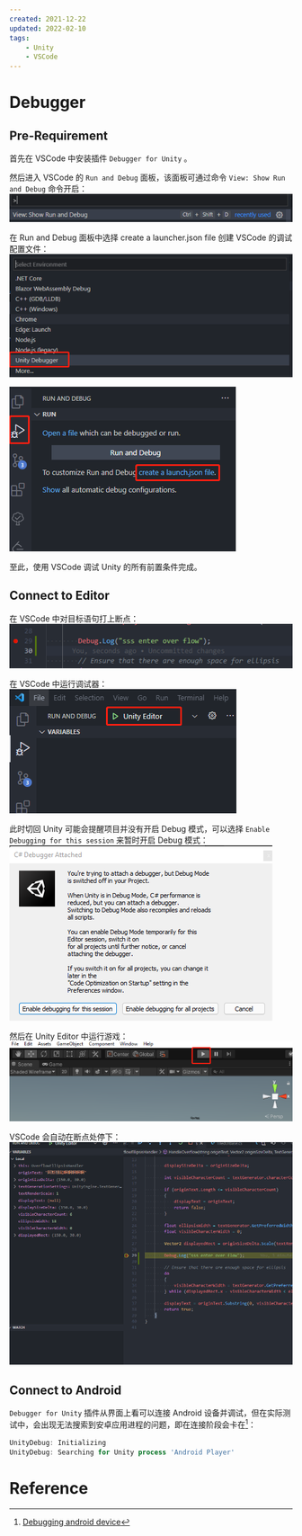 ```yaml
---
created: 2021-12-22
updated: 2022-02-10
tags:
    - Unity
    - VSCode
---
```

# Debugger

## Pre-Requirement

首先在 VSCode 中安装插件 `Debugger for Unity` 。

然后进入 VSCode 的 `Run and Debug` 面板，该面板可通过命令 `View: Show Run and Debug` 命令开启：
![|500](assets/Unity/image-20211203093349860.png)

在 Run and Debug 面板中选择 create a launcher.json file 创建 VSCode 的调试配置文件：
![|400](assets/Unity/image-20211203093401425.png)

![|400](assets/Unity/image-20211203093406916.png)

至此，使用 VSCode 调试 Unity 的所有前置条件完成。

## Connect to Editor

在 VSCode 中对目标语句打上断点：
![|500](assets/Unity/image-20211203094034084.png)

在 VSCode 中运行调试器：
![|500](assets/Unity/image-20211203094043714.png)

此时切回 Unity 可能会提醒项目并没有开启 Debug 模式，可以选择 `Enable Debugging for this session` 来暂时开启 Debug 模式：
![|400](assets/Unity/image-20220209133351075.png)

然后在 Unity Editor 中运行游戏：
![|500](assets/Unity/image-20211203094054665.png)

VSCode 会自动在断点处停下：
![|500](assets/Unity/image-20211203094105727.png)

## Connect to Android

`Debugger for Unity` 插件从界面上看可以连接 Android 设备并调试，但在实际测试中，会出现无法搜索到安卓应用进程的问题，即在连接阶段会卡在[^1]：

```powershell
UnityDebug: Initializing
UnityDebug: Searching for Unity process 'Android Player'
```

# Reference

[^1]:[Debugging android device](https://github.com/Unity-Technologies/vscode-unity-debug/issues/44#issuecomment-503430808)